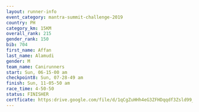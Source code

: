 ```yaml
---
layout: runner-info 
event_category: mantra-summit-challenge-2019 
country: PH
category_km: 15KM 
overall_rank: 215
gender_rank: 150
bib: 704
first_name: Affan
last_name: Alamudi
gender: M
team_name: Canirunners
start: Sun, 06-15-00 am
checkpoint8: Sun, 07-28-49 am
finish: Sun, 11-05-50 am
race_time: 4-50-50
status: FINISHER
certficate: https:drive.google.com/file/d/1qCgZuHHh4eG3ZFHDqqdf3Zsld99_v2La/view?usp=sharing
---
```

